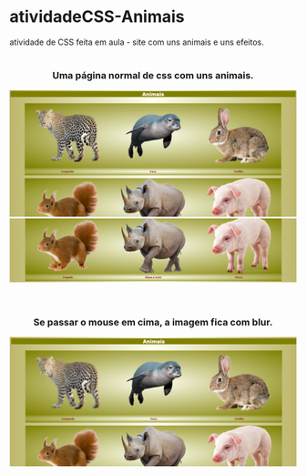 # atividadeCSS-Animais
atividade de CSS feita em aula - site com uns animais e uns efeitos.
<br><br>
<div align="center">
  <h3>Uma página normal de css com uns animais.</h3>
  <img src="ImagensGit/1.png">  <img src="ImagensGit/2.png">
</div>
<br><br>
<div align="center">
  <h3>Se passar o mouse em cima, a imagem fica com blur.</h3>
  <img src="ImagensGit/3.png">
</div>
